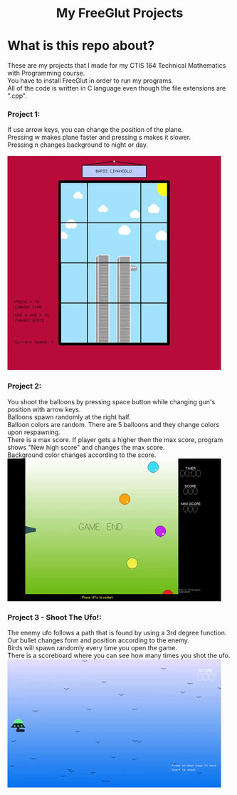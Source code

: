<h1 align='center'>My FreeGlut Projects</h1>

# What is this repo about?
  These are my projects that I made for my CTIS 164 Technical Mathematics with Programming course. <br>
  You have to install FreeGlut in order to run my programs. <br>
  All of the code is written in C language even though the file extensions are ".cpp".

### Project 1:
  If use arrow keys, you can change the position of the plane. <br>
  Pressing w makes plane faster and pressing s makes it slower. <br>
  Pressing n changes background to night or day. <br><br>
  ![Alt Text](https://github.com/bariscihanoglu/my-glut-projects/blob/main/GIFS/PROJECT_1.gif)
  
### Project 2:
  You shoot the balloons by pressing space button while changing gun's position with arrow keys. <br>
  Balloons spawn randomly at the right half. <br>
  Balloon colors are random. There are 5 balloons and they change colors upon respawning. <br>
  There is a max score. If player gets a higher then the max score, program shows "New high score" and changes the max score. <br>
  Background color changes according to the score.<br>
  ![Alt Text](https://github.com/bariscihanoglu/my-glut-projects/blob/main/GIFS/PROJECT_2.gif)
 
### Project 3 - Shoot The Ufo!:
  The enemy ufo follows a path that is found by using a 3rd degree function. <br>
  Our bullet changes form and position according to the enemy. <br>
  Birds will spawn randomly every time you open the game. <br>
  There is a scoreboard where you can see how many times you shot the ufo. <br>
  ![Alt Text](https://github.com/bariscihanoglu/my-glut-projects/blob/main/GIFS/PROJECT_3.gif)
